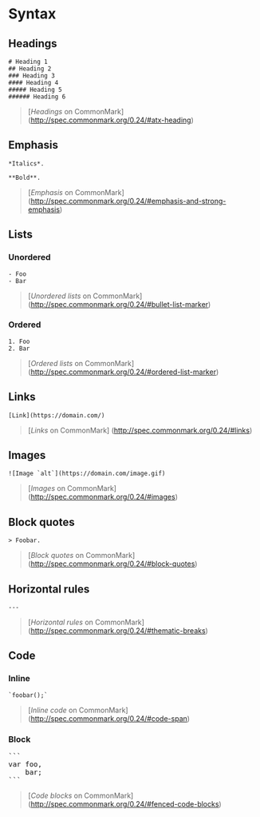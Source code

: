 # Syntax

## Headings

```
# Heading 1
## Heading 2
### Heading 3
#### Heading 4
##### Heading 5
###### Heading 6
```

> [*Headings* on CommonMark]
(http://spec.commonmark.org/0.24/#atx-heading)


## Emphasis

```
*Italics*.
```

```
**Bold**.
```

> [*Emphasis* on CommonMark]
(http://spec.commonmark.org/0.24/#emphasis-and-strong-emphasis)


## Lists

### Unordered

```
- Foo
- Bar
```

> [*Unordered lists* on CommonMark]
(http://spec.commonmark.org/0.24/#bullet-list-marker)

### Ordered

```
1. Foo
2. Bar
```

> [*Ordered lists* on CommonMark]
(http://spec.commonmark.org/0.24/#ordered-list-marker)


## Links

```
[Link](https://domain.com/)
```

> [*Links* on CommonMark]
(http://spec.commonmark.org/0.24/#links)


## Images

```
![Image `alt`](https://domain.com/image.gif)
```

> [*Images* on CommonMark]
(http://spec.commonmark.org/0.24/#images)


## Block quotes

```
> Foobar.
```

> [*Block quotes* on CommonMark]
(http://spec.commonmark.org/0.24/#block-quotes)


## Horizontal rules

```
---
```

> [*Horizontal rules* on CommonMark]
(http://spec.commonmark.org/0.24/#thematic-breaks)


## Code

### Inline

```
`foobar();`
```

> [*Inline code* on CommonMark]
(http://spec.commonmark.org/0.24/#code-span)

### Block

<pre>
```
var foo,
    bar;
```
</pre>

> [*Code blocks* on CommonMark]
(http://spec.commonmark.org/0.24/#fenced-code-blocks)
